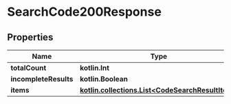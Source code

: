 
# SearchCode200Response

## Properties
Name | Type | Description | Notes
------------ | ------------- | ------------- | -------------
**totalCount** | **kotlin.Int** |  | 
**incompleteResults** | **kotlin.Boolean** |  | 
**items** | [**kotlin.collections.List&lt;CodeSearchResultItem&gt;**](CodeSearchResultItem.md) |  | 



